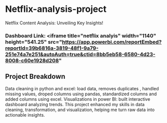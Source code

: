 # Netflix-analysis-project
Netflix Content Analysis: Unveiling Key Insights!

### Dashboard Link: <iframe title="netflix analyis" width="1140" height="541.25" src="https://app.powerbi.com/reportEmbed?reportId=39b6816a-3819-48f1-9a79-251e74a7e251&autoAuth=true&ctid=8bb5eb58-6580-4d23-8008-c60e1928d208"

## Project Breakdown 
Data cleaning in python and excel:
 load data, removes duplicates , handled missing values, droped columns
 using pandas, standardized columns and added columns using excel.
Visualizations in power BI:
 built interactive dashboard analyzing trends. 
 This project enhanced my skills in data cleaning, transformation, and visualization, helping me turn raw data into actionable insights.
